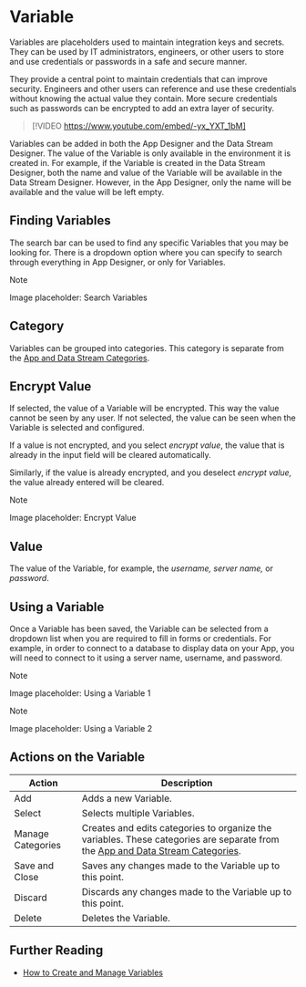 # Variable

Variables are placeholders used to maintain integration keys and secrets. They can be used by IT administrators, engineers, or other users to store and use credentials or passwords in a safe and secure manner.

They provide a central point to maintain credentials that can improve security. Engineers and other users can reference and use these credentials without knowing the actual value they contain. More secure credentials such as passwords can be encrypted to add an extra layer of security.

> [!VIDEO https://www.youtube.com/embed/-yx_YXT_1bM]

Variables can be added in both the App Designer and the Data Stream Designer. The value of the Variable is only available in the environment it is created in. For example, if the Variable is created in the Data Stream Designer, both the name and value of the Variable will be available in the Data Stream Designer. However, in the App Designer, only the name will be available and the value will be left empty.

## Finding Variables

The search bar can be used to find any specific Variables that you may be looking for. There is a dropdown option where you can specify to search through everything in App Designer, or only for Variables.

> [!NOTE]
> Image placeholder: Search Variables

## Category

Variables can be grouped into categories. This category is separate from the [App and Data Stream Categories](category.md).

## Encrypt Value

If selected, the value of a Variable will be encrypted. This way the value cannot be seen by any user. If not selected, the value can be seen when the Variable is selected and configured.

If a value is not encrypted, and you select _encrypt value_, the value that is already in the input field will be cleared automatically.

Similarly, if the value is already encrypted, and you deselect _encrypt value,_ the value already entered will be cleared.

> [!NOTE]
> Image placeholder: Encrypt Value

## Value

The value of the Variable, for example, the _username, server name,_ or _password_.

## Using a Variable

Once a Variable has been saved, the Variable can be selected from a dropdown list when you are required to fill in forms or credentials. For example, in order to connect to a database to display data on your App, you will need to connect to it using a server name, username, and password.

> [!NOTE]
> Image placeholder: Using a Variable 1

> [!NOTE]
> Image placeholder: Using a Variable 2

## Actions on the Variable

| **Action**        | **Description**                                                                                                                               |
| ----------------- | --------------------------------------------------------------------------------------------------------------------------------------------- |
| Add               | Adds a new Variable.                                                                                                                          |
| Select            | Selects multiple Variables.                                                                                                                   |
| Manage Categories | Creates and edits categories to organize the variables. These categories are separate from the [App and Data Stream Categories](category.md). |
| Save and Close    | Saves any changes made to the Variable up to this point.                                                                                      |
| Discard           | Discards any changes made to the Variable up to this point.                                                                                   |
| Delete            | Deletes the Variable.                                                                                                                         |

## Further Reading

* [How to Create and Manage Variables](../how-tos/manage-variables.md)

